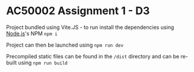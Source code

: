 # AC50002 Assignment 1 - D3

Project bundled using Vite.JS - to run install the dependencies using [Node.js](https://nodejs.org/en)'s NPM
```npm i```

Project can then be launched using
```npm run dev```

Precompiled static files can be found in the `/dist` directory and can be re-built using
```npm run build```